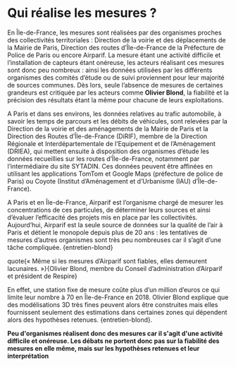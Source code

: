 # Qui réalise les mesures ?

En Île-de-France, les mesures sont réalisées par des organismes proches des collectivités territoriales : Direction de la voirie et des déplacements de la Mairie de Paris, Direction des routes d’Île-de-France de la Préfecture de Police de Paris ou encore Airparif. La mesure étant une activité difficile et l’installation de capteurs étant onéreuse, les acteurs réalisant ces mesures sont donc peu nombreux : ainsi les données utilisées par les différents organismes des comités d’étude ou de suivi proviennent pour leur majorité de sources communes. Dès lors, seule l’absence de mesures de certaines grandeurs est critiquée par les acteurs comme **Olivier Blond**, la fiabilité et la précision des résultats étant la même pour chacune de leurs exploitations.

A Paris et dans ses environs, les données relatives au trafic automobile, à savoir les temps de parcours et les débits de véhicules, sont relevées par la Direction de la voirie et des aménagements de la Mairie de Paris et la Direction des Routes d’Île-de-France (DiRIF), membre de la Direction Régionale et Interdépartementale de l’Equipement et de l’Aménagement (DRIEA), qui mettent ensuite à disposition des organismes d’étude les données recueillies sur les routes d’Île-de-France, notamment par l’intermédiaire du site SYTADIN. Ces données peuvent être affinées en utilisant les applications TomTom et Google Maps (préfecture de police de Paris) ou Coyote (Institut d’Aménagement et d’Urbanisme (IAU) d’Île-de-France).

A Paris et en Île-de-France, Airparif est l’organisme chargé de mesurer les concentrations de ces particules, de déterminer leurs sources et ainsi d’évaluer l’efficacité des projets mis en place par les collectivités. Aujourd’hui, Airparif est la seule source de données sur la qualité de l’air à Paris et détient le monopole depuis plus de 20 ans : les tentatives de mesures d’autres organismes sont très peu nombreuses car il s’agit d’une tâche compliquée. {entretien-blond}

quote{« Même si les mesures d’Airparif sont fiables, elles demeurent lacunaires. »}{Olivier Blond, membre du Conseil d’administration d’Airparif et président de Respire}

En effet, une station fixe de mesure coûte plus d’un million d’euros ce qui limite leur nombre à 70 en Île-de-France en 2018. Olivier Blond explique que des modélisations 3D très fines peuvent alors être construites mais elles fournissent seulement des estimations dans certaines zones qui dépendent alors des hypothèses retenues. {entretien-blond}.

**Peu d'organismes réalisent donc des mesures car il s'agit d'une activité difficile et onéreuse. Les débats ne portent donc pas sur la fiabilité des mesures en elle même, mais sur les hypothèses retenues et leur interprétation**
